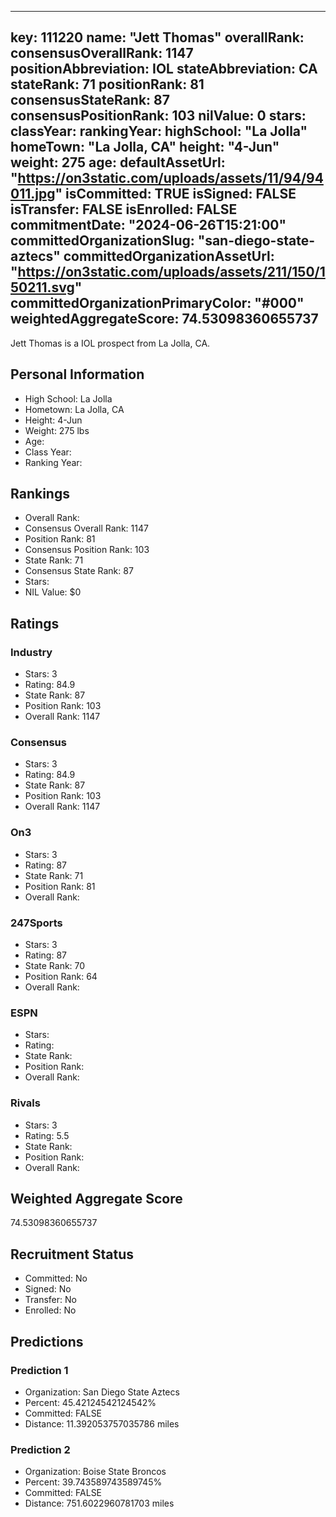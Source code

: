---
  key: 111220
  name: "Jett Thomas"
  overallRank: 
  consensusOverallRank: 1147
  positionAbbreviation: IOL
  stateAbbreviation: CA
  stateRank: 71
  positionRank: 81
  consensusStateRank: 87
  consensusPositionRank: 103
  nilValue: 0
  stars: 
  classYear: 
  rankingYear: 
  highSchool: "La Jolla"
  homeTown: "La Jolla, CA"
  height: "4-Jun"
  weight: 275
  age: 
  defaultAssetUrl: "https://on3static.com/uploads/assets/11/94/94011.jpg"
  isCommitted: TRUE
  isSigned: FALSE
  isTransfer: FALSE
  isEnrolled: FALSE
  commitmentDate: "2024-06-26T15:21:00"
  committedOrganizationSlug: "san-diego-state-aztecs"
  committedOrganizationAssetUrl: "https://on3static.com/uploads/assets/211/150/150211.svg"
  committedOrganizationPrimaryColor: "#000"
  weightedAggregateScore: 74.53098360655737
  ---
  
  Jett Thomas is a IOL prospect from La Jolla, CA.
  
  ## Personal Information
  - High School: La Jolla
  - Hometown: La Jolla, CA
  - Height: 4-Jun
  - Weight: 275 lbs
  - Age: 
  - Class Year: 
  - Ranking Year: 
  
  ## Rankings
  - Overall Rank: 
  - Consensus Overall Rank: 1147
  - Position Rank: 81
  - Consensus Position Rank: 103
  - State Rank: 71
  - Consensus State Rank: 87
  - Stars: 
  - NIL Value: $0
  
  ## Ratings
  
  ### Industry
  - Stars: 3
  - Rating: 84.9
  - State Rank: 87
  - Position Rank: 103
  - Overall Rank: 1147
  
  ### Consensus
  - Stars: 3
  - Rating: 84.9
  - State Rank: 87
  - Position Rank: 103
  - Overall Rank: 1147
  
  ### On3
  - Stars: 3
  - Rating: 87
  - State Rank: 71
  - Position Rank: 81
  - Overall Rank: 
  
  ### 247Sports
  - Stars: 3
  - Rating: 87
  - State Rank: 70
  - Position Rank: 64
  - Overall Rank: 
  
  ### ESPN
  - Stars: 
  - Rating: 
  - State Rank: 
  - Position Rank: 
  - Overall Rank: 
  
  ### Rivals
  - Stars: 3
  - Rating: 5.5
  - State Rank: 
  - Position Rank: 
  - Overall Rank: 
  
  ## Weighted Aggregate Score
  74.53098360655737
  
  ## Recruitment Status
  - Committed: No
  - Signed: No
  - Transfer: No
  - Enrolled: No
  
  
  
  ## Predictions
  
  ### Prediction 1
  - Organization: San Diego State Aztecs
  - Percent: 45.42124542124542%
  - Committed: FALSE
  - Distance: 11.392053757035786 miles
  
  ### Prediction 2
  - Organization: Boise State Broncos
  - Percent: 39.743589743589745%
  - Committed: FALSE
  - Distance: 751.6022960781703 miles
  